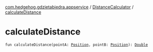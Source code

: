 [com.hedgehog.gdzietabiedra.appservice](../index.md) / [DistanceCalculator](index.md) / [calculateDistance](./calculate-distance.md)

# calculateDistance

`fun calculateDistance(pointA: `[`Position`](file:/home/adam/repo/GdzieTaBiedra/docs/domain/com.github.asvid.biedra.domain/-position/index.md)`, pointB: `[`Position`](file:/home/adam/repo/GdzieTaBiedra/docs/domain/com.github.asvid.biedra.domain/-position/index.md)`): `[`Double`](https://kotlinlang.org/api/latest/jvm/stdlib/kotlin/-double/index.html)